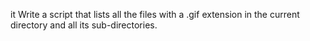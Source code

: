  it Write a script that lists all the files with a .gif extension in the current directory and all its sub-directories.
